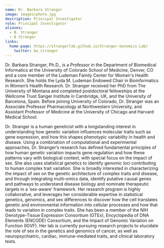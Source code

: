 ```yaml
---
name: Dr. Barbara Stranger
image: images/photo.jpg
description: Principal Investigator
role: Principal Investigator
aliases:
  - B. Stranger
  - B Stranger
links:
  home-page: https://strangerlab.github.io/Stranger-Genomics-Lab/
    twitter: be_stranger
---
```


Dr. Barbara Stranger, Ph.D., is a Professor in the Department of Biomedical Informatics at the University of Colorado School of Medicine, Denver, CO and a core member of the Ludeman Family Center for Women's Health Research. She holds the Lyda M. Ludeman Endowed Chair in Bioinformatics in Women’s Health Research. Dr. Stranger received her PhD from The University of Montana and completed postdoctoral fellowships at the Wellcome Trust Sanger Institute in Cambridge, UK, and the University of Barcelona, Spain. Before joining University of Colorado, Dr. Stranger was an Associate Professor Pharmacology at Northwestern University, and Assistant Professor of Medicine at the University of Chicago and  Harvard Medical School. 

Dr. Stranger is a human geneticist with a longstanding interest in understanding how genetic variation influences molecular traits such as gene expression, and how this shapes phenotypic variability in health and disease. Using a combination of computational and experimental approaches, Dr. Stranger’s research has defined fundamental principles of how human genetic variation impacts gene regulation and how these patterns vary with biological context, with special focus on the impact of sex. She also uses statistical genetics to identify genomic loci contributing to human complex trait variation. She is broadly interested in characterizing the impact of sex on the genetic architecture of complex traits and disease, and through integrating multi–omics data, identify putative causal genes and pathways to understand disease biology and nominate therapeutic targets in a ‘sex-aware’ framework. Her research program is highly collaborative, and leverages her considerable expertise in statistical genetics, genomics, and sex differences to discover how the cell translates genetic and environmental information into cellular processes and how that leads to variation in complex traits. She has been a member of the NIH Genotype-Tissue Expression Consortium (GTEx), Encyclopedia of DNA Elements (ENCODE) Consortium, and the Impact of Genomic Variation on Function (IGVF). Her lab is currently pursuing research projects to elucidate the role of sex in the genetics and genomics of cancer, as well as neuropsychiatric, cardiac, immune-mediated traits, and clinical laboratory tests.

